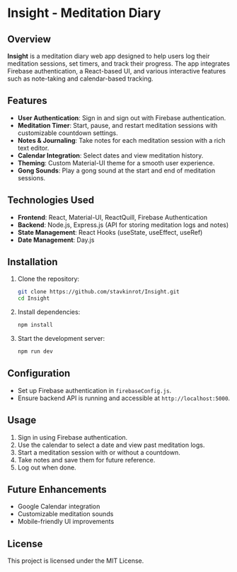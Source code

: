 # Insight - Meditation Diary

## Overview
**Insight** is a meditation diary web app designed to help users log their meditation sessions, set timers, and track their progress. The app integrates Firebase authentication, a React-based UI, and various interactive features such as note-taking and calendar-based tracking.

## Features
- **User Authentication**: Sign in and sign out with Firebase authentication.
- **Meditation Timer**: Start, pause, and restart meditation sessions with customizable countdown settings.
- **Notes & Journaling**: Take notes for each meditation session with a rich text editor.
- **Calendar Integration**: Select dates and view meditation history.
- **Theming**: Custom Material-UI theme for a smooth user experience.
- **Gong Sounds**: Play a gong sound at the start and end of meditation sessions.

## Technologies Used
- **Frontend**: React, Material-UI, ReactQuill, Firebase Authentication
- **Backend**: Node.js, Express.js (API for storing meditation logs and notes)
- **State Management**: React Hooks (useState, useEffect, useRef)
- **Date Management**: Day.js

## Installation
1. Clone the repository:
   ```sh
   git clone https://github.com/stavkinrot/Insight.git
   cd Insight
   ```
2. Install dependencies:
   ```sh
   npm install
   ```
3. Start the development server:
   ```sh
   npm run dev
   ```

## Configuration
- Set up Firebase authentication in `firebaseConfig.js`.
- Ensure backend API is running and accessible at `http://localhost:5000`.

## Usage
1. Sign in using Firebase authentication.
2. Use the calendar to select a date and view past meditation logs.
3. Start a meditation session with or without a countdown.
4. Take notes and save them for future reference.
5. Log out when done.

## Future Enhancements
- Google Calendar integration
- Customizable meditation sounds
- Mobile-friendly UI improvements

## License
This project is licensed under the MIT License.

